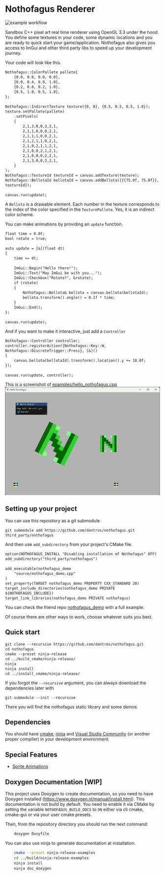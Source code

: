# Nothofagus Renderer

![example workflow](https://github.com/dantros/nothofagus/actions/workflows/cmake-multi-platform.yml/badge.svg)

Sandbox C++ pixel art real time renderer using OpenGL 3.3 under the hood.
You define some textures in your code, some dynamic locations and you are ready to quick start your game/application.
Nothofagus also gives you access to ImGui and other third party libs to speed up your development journey.

Your code will look like this.

```
Nothofagus::ColorPallete pallete{
    {0.0, 0.0, 0.0, 0.0},
    {0.0, 0.4, 0.0, 1.0},
    {0.2, 0.8, 0.2, 1.0},
    {0.5, 1.0, 0.5, 1.0},
};

Nothofagus::IndirectTexture texture({8, 8}, {0.5, 0.5, 0.5, 1.0});
texture.setPallete(pallete)
    .setPixels(
    {
        2,1,3,0,0,3,2,1,
        2,1,1,0,0,0,2,1,
        2,1,1,1,0,0,2,1,
        2,1,2,1,1,0,2,1,
        2,1,0,2,1,1,2,1,
        2,1,0,0,2,1,2,1,
        2,1,0,0,0,2,2,1,
        2,1,3,0,0,3,2,1,
    }
);
Nothofagus::TextureId textureId = canvas.addTexture(texture);
Nothofagus::BellotaId bellotaId = canvas.addBellota({{{75.0f, 75.0f}}, textureId});

canvas.run(update);
```

A `Bellota` is a drawable element. Each number in the texture corresponds to the index of the color specified in the `TexturePallete`. Yes, it is an indirect color scheme.

You can make animations by providing an `update` function.

```
float time = 0.0f;
bool rotate = true;

auto update = [&](float dt)
{
    time += dt;

    ImGui::Begin("Hello there!");
    ImGui::Text("May ImGui be with you...");
    ImGui::Checkbox("Rotate?", &rotate);
    if (rotate)
    {
        Nothofagus::Bellota& bellota = canvas.bellota(bellotaId);
        bellota.transform().angle() = 0.1f * time;
    }
    ImGui::End();
};

canvas.run(update);
```

And if you want to make it interactive, just add a `Controller`

```
Nothofagus::Controller controller;
controller.registerAction({Nothofagus::Key::W, Nothofagus::DiscreteTrigger::Press}, [&]()
{
    canvas.bellota(bellotaId).transform().location().y += 10.0f;
});

canvas.run(update, controller);
```

This is a screenshot of [examples/hello_nothofagus.cpp](examples/hello_nothofagus.cpp)
![screenshot](media/screenshot.webp "screenshot")

## Setting up your project

You can use this repository as a git submodule

```
git submodule add https://github.com/dantros/nothofagus.git third_party/nothofagus
```

And then use `add_subdirectory` from your project's CMake file.

```
option(NOTHOFAGUS_INSTALL "Disabling installation of Nothofagus" OFF)
add_subdirectory("third_party/nothofagus")

add_executable(nothofagus_demo
    "source/nothofagus_demo.cpp"
)
set_property(TARGET nothofagus_demo PROPERTY CXX_STANDARD 20)
target_include_directories(nothofagus_demo PRIVATE ${NOTHOFAGUS_INCLUDE})
target_link_libraries(nothofagus_demo PRIVATE nothofagus)
```

You can check the friend repo [nothofagus_demo](https://github.com/dantros/nothofagus_demo) with a full example.

Of course there are other ways to work, choose whatever suits you best.

## Quick start

```
git clone --recursive https://github.com/dantros/nothofagus.git
cd nothofagus
cmake --preset ninja-release
cd ../build_cmake/ninja-release/
ninja
ninja install
cd ../install_cmake/ninja-release/
```

If you forgot the `--recursive` argument, you can always download the dependencies later with

```
git submodule --init --recursive
```

There you will find the nothofagus static library and some demos.

## Dependencies

You should have [cmake](https://cmake.org/), [ninja](https://ninja-build.org/) and [Visual Studio Community](https://visualstudio.microsoft.com/vs/community/) (or another proper compiler) in your development environment.

## Special Features

- [Sprite Animations](docs/sprite_animations.md)

## Doxygen Documentation [WIP]

This project uses Doxygen to create documentation, so you need to have Doxygen installed (https://www.doxygen.nl/manual/install.html). This documentation is not build by default. You need to enable it via CMake by setting the variable `NOTHOFAGUS_BUILD_DOCS` to `ON` either via cli cmake, cmake-gui or via your user cmake presets.

Then, from the repository directory you should run the next command:

```bash
    doxygen Doxyfile
```

You can also use ninja to generate documentation at installation.

```bash
    cmake --preset ninja-release-examples
    cd ../build/ninja-release-examples
    ninja install
    ninja doc_doxygen
```
